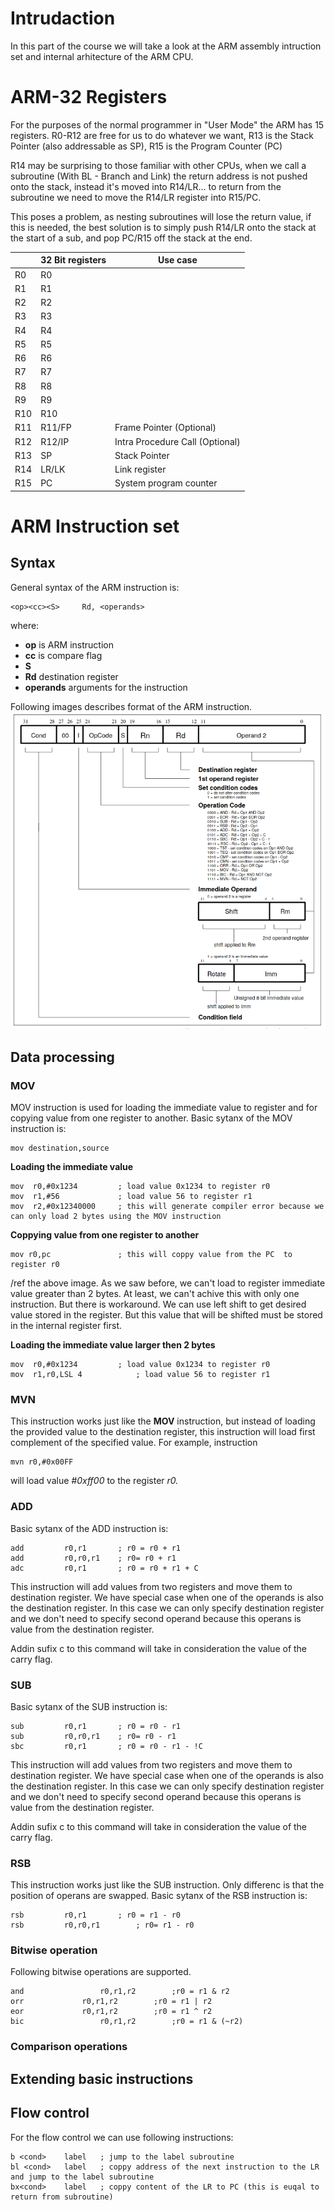 # Intrudaction 
In this part of the course we will take a look at the ARM assembly intruction set and internal arhitecture of the ARM CPU. 

# ARM-32 Registers
For the purposes of the normal programmer in "User Mode" the ARM has 15 registers. R0-R12 are free for us to do whatever we want, R13 is the Stack Pointer (also addressable as SP), R15 is the Program Counter (PC)

R14 may be surprising to those familiar with other CPUs, when we call a subroutine (With BL - Branch and Link) the return address is not pushed onto the stack, instead it's moved into R14/LR... to return from the subroutine we need to move the R14/LR register into R15/PC.

This poses a problem, as nesting subroutines will lose the return value, if this is needed, the best solution is to simply push R14/LR onto the stack at the start of a sub, and pop PC/R15 off the stack at the end.

|	| 	32 Bit registers	|	Use case		|
|---	|	---				|	---			|
|R0	|	R0				|				|
|R1	|	R1				|				|
|R2	|	R2				|				|
|R3	|	R3				|				|
|R4	|	R4				|				|
|R5	|	R5				|				|
|R6	|	R6				|				|
|R7	|	R7				|				|
|R8	|	R8				|				|
|R9	|	R9				|				|
|R10 |	R10				|				|
|R11 |	R11/FP			|Frame Pointer (Optional)				|
|R12 |	R12/IP			|Intra Procedure Call (Optional)		|
|R13 |	SP				|Stack Pointer				|
|R14 |	LR/LK			|Link register		|
|R15 |	PC				|System program counter				|

# ARM Instruction set
## Syntax
General syntax of the ARM instruction is:
```
<op><cc><S> 	Rd, <operands>
```
where:

<ul>
<li> <b>op</b> is ARM instruction </li>
<li> <b>cc</b> is compare flag </li>
<li> <b>S</b>  </li>
<li> <b>Rd</b> destination register </li>
<li> <b>operands</b> arguments for the instruction </li>
</ul>

Following images describes format of the ARM instruction.
![ARM-Instruction-Format](./images/arm-instruction-format.png  "ARM Instruction format")
## Data processing
### MOV
MOV instruction is used for loading the immediate value to register and for copying value from one register to another. Basic sytanx of the MOV instruction is:
```
mov destination,source
```

<b> Loading the immediate value</b>
```
mov  r0,#0x1234			; load value 0x1234 to register r0 
mov  r1,#56				; load value 56 to register r1
mov  r2,#0x12340000		; this will generate compiler error because we can only load 2 bytes using the MOV instruction
```
<b> Coppying value from one register to another </b>
```
mov r0,pc				; this will coppy value from the PC  to register r0
```
/ref the above image. As we saw before, we can't load to register immediate value greater than 2 bytes.   At least, we can't achive this with only one instruction. But there is workaround. We can use left shift  to get desired value stored in the register. But this value that will be shifted must be stored in the internal register first.


<b> Loading the immediate value larger then 2 bytes</b>
```
mov  r0,#0x1234			; load value 0x1234 to register r0 
mov  r1,r0,LSL 4			; load value 56 to register r1
```
### MVN
This instruction works just like the **MOV** instruction, but instead of loading the provided value to the destination register, this instruction will load first complement of the specified value. For example, instruction
```
mvn r0,#0x00FF
```
will load value *#0xff00* to the register *r0.*
### ADD
Basic sytanx of the ADD instruction is:
```
add 		r0,r1		; r0 = r0 + r1
add 		r0,r0,r1 	; r0= r0 + r1
adc 		r0,r1		; r0 = r0 + r1 + C
```
This instruction will add values from two registers and move them to destination register. We have special case when one of the operands is also the destination register. In this case we can only specify destination register and we don't need to specify second operand because this operans is value from the destination register.

Addin sufix c to this command will take in consideration the value of the carry flag.

### SUB
Basic sytanx of the SUB instruction is:
```
sub 		r0,r1		; r0 = r0 - r1
sub			r0,r0,r1 	; r0= r0 - r1
sbc 		r0,r1		; r0 = r0 - r1 - !C
```
This instruction will add values from two registers and move them to destination register. We have special case when one of the operands is also the destination register. In this case we can only specify destination register and we don't need to specify second operand because this operans is value from the destination register.

Addin sufix c to this command will take in consideration the value of the carry flag.

### RSB
This instruction works just like the SUB instruction. Only differenc is that the position of operans are swapped.
Basic sytanx of the RSB instruction is:
```
rsb 		r0,r1		; r0 = r1 - r0
rsb			r0,r0,r1 		; r0= r1 - r0
```

### Bitwise operation
Following bitwise operations are supported.
```
and 				r0,r1,r2		;r0 = r1 & r2
orr				r0,r1,r2		;r0 = r1 | r2
eor				r0,r1,r2		;r0 = r1 ^ r2
bic 				r0,r1,r2		;r0 = r1 & (~r2)
```

### Comparison operations

## Extending basic instructions

## Flow control
For the flow control we can use following instructions:
```
b <cond> 	label	; jump to the label subroutine
bl <cond> 	label	; coppy address of the next instruction to the LR and jump to the label subroutine
bx<cond>	label	; coppy content of the LR to PC (this is euqal to return from subroutine)
```

